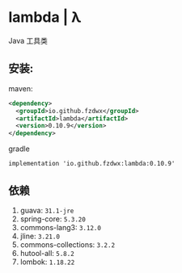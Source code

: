 # lambda | λ

Java 工具类


## 安装:

maven:
```xml
<dependency>
  <groupId>io.github.fzdwx</groupId>
  <artifactId>lambda</artifactId>
  <version>0.10.9</version>
</dependency>
```

gradle
```dsl
implementation 'io.github.fzdwx:lambda:0.10.9'
```

## 依赖
1. guava: `31.1-jre`
2. spring-core: `5.3.20`
3. commons-lang3: `3.12.0`
4. jline: `3.21.0`
5. commons-collections: `3.2.2`
6. hutool-all: `5.8.2`
7. lombok: `1.18.22`